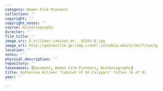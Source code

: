 ```yaml
---
category: Women Film Pioneers
collection: ''
copyright: ''
copyright_notes: ''
course: Historiography
director: ''
film_title: ''
image_src: D_hilliker_cabinet_dr.__82541-6.jpg
image_url: http://gainesfilm.qa-lamp.ccnmtl.columbia.edu/sites/files/gainesfilm/images/D_hilliker_cabinet_dr.__82541-6.jpg
location: ''
notes: ''
physical_description: ''
repository: ''
taxonomies: [Document, Women Film Pioneers, Historiography]
title: Katherine Hiliker "Cabinet of Dr.Caligari" titles (6 of 9)
year: ''

---
```

